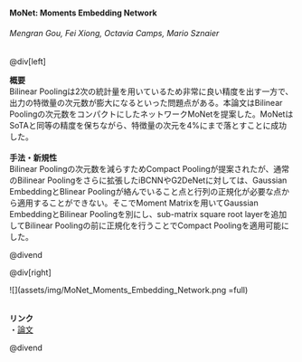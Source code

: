 #### MoNet: Moments Embedding Network
###### Mengran Gou, Fei Xiong, Octavia Camps, Mario Sznaier

@div[left]

__概要__<br>
Bilinear Poolingは2次の統計量を用いているため非常に良い精度を出す一方で、出力の特徴量の次元数が膨大になるといった問題点がある。本論文はBilinear Poolingの次元数をコンパクトにしたネットワークMoNetを提案した。MoNetはSoTAと同等の精度を保ちながら、特徴量の次元を4%にまで落とすことに成功した。<br>
<br>
__手法・新規性__<br>
Bilinear Poolingの次元数を減らすためCompact Poolingが提案されたが、通常のBilinear Poolingをさらに拡張したiBCNNやG2DeNetに対しては、Gaussian EmbeddingとBlinear Poolingが絡んでいること点と行列の正規化が必要な点から適用することができない。そこでMoment Matrixを用いてGaussian EmbeddingとBilinear Poolingを別にし、sub-matrix square root layerを追加してBilinear Poolingの前に正規化を行うことでCompact Poolingを適用可能にした。<br>


@divend

@div[right]

![](assets/img/MoNet_Moments_Embedding_Network.png =full)<br>
<br>

__リンク__<br>
・[論文](http://openaccess.thecvf.com/content_cvpr_2018/papers/Gou_MoNet_Moments_Embedding_CVPR_2018_paper.pdf)<br>

@divend